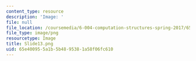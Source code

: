 ```yaml
---
content_type: resource
description: 'Image: '
file: null
file_location: /coursemedia/6-004-computation-structures-spring-2017/65e400955a1b5b4895381a58f06fc610_Slide13.png
file_type: image/png
resourcetype: Image
title: Slide13.png
uid: 65e40095-5a1b-5b48-9538-1a58f06fc610
---
```

